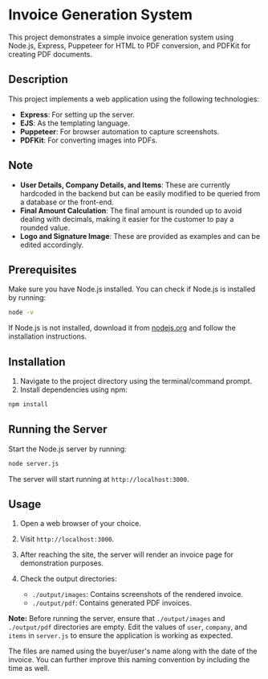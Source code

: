 # Invoice Generation System

This project demonstrates a simple invoice generation system using Node.js, Express, Puppeteer for HTML to PDF conversion, and PDFKit for creating PDF documents.

## Description

This project implements a web application using the following technologies:

- **Express**: For setting up the server.
- **EJS**: As the templating language.
- **Puppeteer**: For browser automation to capture screenshots.
- **PDFKit**: For converting images into PDFs.

## Note

- **User Details, Company Details, and Items**: These are currently hardcoded in the backend but can be easily modified to be queried from a database or the front-end.
- **Final Amount Calculation**: The final amount is rounded up to avoid dealing with decimals, making it easier for the customer to pay a rounded value.
- **Logo and Signature Image**: These are provided as examples and can be edited accordingly.

## Prerequisites

Make sure you have Node.js installed. You can check if Node.js is installed by running:

```bash
node -v
```

If Node.js is not installed, download it from [nodejs.org](https://nodejs.org/) and follow the installation instructions.

## Installation

1. Navigate to the project directory using the terminal/command prompt.
2. Install dependencies using npm:

```bash
npm install
```

## Running the Server

Start the Node.js server by running:

```bash
node server.js
```

The server will start running at `http://localhost:3000`.

## Usage

1. Open a web browser of your choice.
2. Visit `http://localhost:3000`.
3. After reaching the site, the server will render an invoice page for demonstration purposes.
4. Check the output directories:

   - `./output/images`: Contains screenshots of the rendered invoice.
   - `./output/pdf`: Contains generated PDF invoices.

**Note:** Before running the server, ensure that `./output/images` and `./output/pdf` directories are empty. Edit the values of `user`, `company`, and `items` in `server.js` to ensure the application is working as expected.

The files are named using the buyer/user's name along with the date of the invoice. You can further improve this naming convention by including the time as well.
